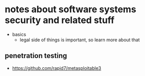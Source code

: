 # notes about software systems security and related stuff

- basics
  - legal side of things is important, so learn more about that



## penetration testing

- https://github.com/rapid7/metasploitable3
